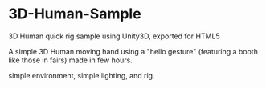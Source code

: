 # 3D-Human-Sample
3D Human quick rig sample using Unity3D, exported for HTML5


A simple 3D Human moving hand using a "hello gesture" (featuring a booth like those in fairs) made in few hours.

simple environment, simple lighting, and rig.
